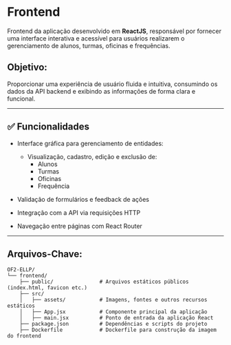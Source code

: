 # Frontend

Frontend da aplicação desenvolvido em **ReactJS**, responsável por fornecer uma interface interativa e acessível para usuários realizarem o gerenciamento de alunos, turmas, oficinas e frequências.

## **Objetivo**:  
Proporcionar uma experiência de usuário fluida e intuitiva, consumindo os dados da API backend e exibindo as informações de forma clara e funcional.

---

## ✅ Funcionalidades
- Interface gráfica para gerenciamento de entidades:
  - Visualização, cadastro, edição e exclusão de:
    - Alunos  
    - Turmas  
    - Oficinas  
    - Frequência

- Validação de formulários e feedback de ações  
- Integração com a API via requisições HTTP  
- Navegação entre páginas com React Router  

---

## **Arquivos-Chave**:

```text
OF2-ELLP/
└── frontend/
    ├── public/               # Arquivos estáticos públicos (index.html, favicon etc.)
    ├── src/
    │   ├── assets/           # Imagens, fontes e outros recursos estáticos
    │   ├── App.jsx           # Componente principal da aplicação
    │   ├── main.jsx          # Ponto de entrada da aplicação React
    ├── package.json          # Dependências e scripts do projeto
    ├── Dockerfile            # Dockerfile para construção da imagem do frontend

```
